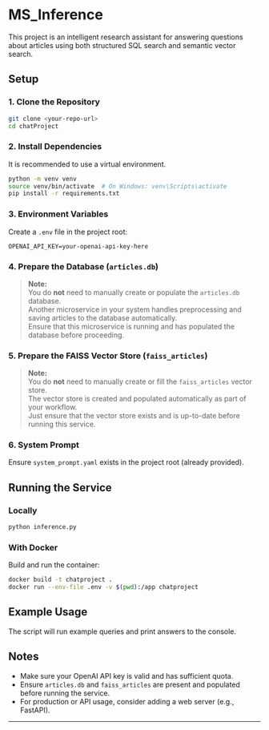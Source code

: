 # MS_Inference

This project is an intelligent research assistant for answering questions about articles using both structured SQL search and semantic vector search.

## Setup

### 1. Clone the Repository

```sh
git clone <your-repo-url>
cd chatProject
```

### 2. Install Dependencies

It is recommended to use a virtual environment.

```sh
python -m venv venv
source venv/bin/activate  # On Windows: venv\Scripts\activate
pip install -r requirements.txt
```

### 3. Environment Variables

Create a `.env` file in the project root:

```
OPENAI_API_KEY=your-openai-api-key-here
```

### 4. Prepare the Database (`articles.db`)

> **Note:**  
> You do **not** need to manually create or populate the `articles.db` database.  
> Another microservice in your system handles preprocessing and saving articles to the database automatically.  
> Ensure that this microservice is running and has populated the database before proceeding.

### 5. Prepare the FAISS Vector Store (`faiss_articles`)

> **Note:**  
> You do **not** need to manually create or fill the `faiss_articles` vector store.  
> The vector store is created and populated automatically as part of your workflow.  
> Just ensure that the vector store exists and is up-to-date before running this service.

### 6. System Prompt

Ensure `system_prompt.yaml` exists in the project root (already provided).

## Running the Service

### Locally

```sh
python inference.py
```

### With Docker

Build and run the container:

```sh
docker build -t chatproject .
docker run --env-file .env -v $(pwd):/app chatproject
```

## Example Usage

The script will run example queries and print answers to the console.

## Notes

- Make sure your OpenAI API key is valid and has sufficient quota.
- Ensure `articles.db` and `faiss_articles` are present and populated before running the service.
- For production or API usage, consider adding a web server (e.g., FastAPI).

---
